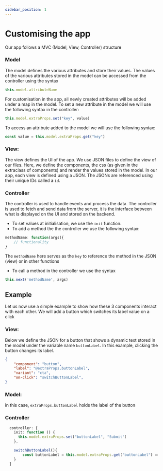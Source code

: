 ```yaml
---
sidebar_position: 1
---
```

# Customising the app

Our app follows a MVC (Model, View, Controller) structure

### Model

The model defines the various attributes and store their values. The values of the various attributes stored in the model can be accessed from the controller using the syntax

```typescript
this.model.attributeName
```

For customisation in the app, all newly created attributes will be added under a map in the model.
To set a new attribute in the model we will use the following syntax in the controller: 

```typescript
this.model.extraProps.set("key", value)
```

To access an attribute added to the model we will use the following syntax:


```typescript
const value = this.model.extraProps.get("key")
```

### View:

The view defines the UI of the app. We use JSON files to define the view of our files. Here, we define the components, the css (as given in the extraclass of components) and render the values stored in the model.
In our app, each view is defined using a JSON. The JSONs are referenced using their unique IDs called a `id`.

### Controller

The controller is used to handle events and process the data. The controller is used to fetch and send data from the server, it is the interface between what is displayed on the UI and stored on the backend.
 
- To set values at initialisation, we use the `init` function.
- To add a method the the controller we use the following syntax:
```typescript
methodName: function(args){
    // functionality
}
```
The `methodName` here serves as the `key` to reference the method in the JSON (view) or in other functions
- To call a method in the controller we use the syntax
```typescript
this.next('methodName', args)
```

## Example

Let us now use a simple example to show how these 3 components interact with each other.
We will add a button which switches its label value on a click

### View: 

Below we define the JSON for a button that shows a dynamic text stored in the model under the variable name `buttonLabel`.
In this example, clicking the button changes its label.

```JSON
{
    "component": "button",
    "label": "@extraProps.buttonLabel",
    "variant": "cta",
    "on-click": "switchButtonLabel",
}
```

### Model:

in this case, `extraProps.buttonLabel` holds the label of the button

### Controller

```typescript
  controller: {
    init: function () {
      this.model.extraProps.set("buttonLabel", "Submit")
    },

    switchButtonLabel(){
        const buttonLabel = this.model.extraProps.get("buttonLabel") === "Submit"? "Cancel" : "Submit"
    }
  }
```